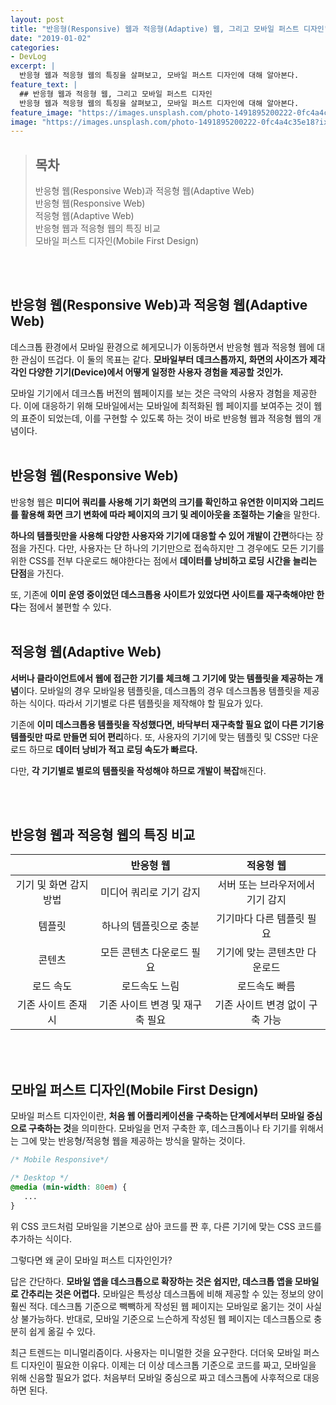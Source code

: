 ```yaml
---
layout: post
title: "반응형(Responsive) 웹과 적응형(Adaptive) 웹, 그리고 모바일 퍼스트 디자인"
date: "2019-01-02"
categories:
- DevLog
excerpt: |
  반응형 웹과 적응형 웹의 특징을 살펴보고, 모바일 퍼스트 디자인에 대해 알아본다.
feature_text: |
  ## 반응형 웹과 적응형 웹, 그리고 모바일 퍼스트 디자인
  반응형 웹과 적응형 웹의 특징을 살펴보고, 모바일 퍼스트 디자인에 대해 알아본다.
feature_image: "https://images.unsplash.com/photo-1491895200222-0fc4a4c35e18?ixlib=rb-1.2.1&ixid=eyJhcHBfaWQiOjEyMDd9&auto=format&fit=crop&w=1567&q=80"
image: "https://images.unsplash.com/photo-1491895200222-0fc4a4c35e18?ixlib=rb-1.2.1&ixid=eyJhcHBfaWQiOjEyMDd9&auto=format&fit=crop&w=1567&q=80"
---
```


> ## 목차 <br>
> 반응형 웹(Responsive Web)과 적응형 웹(Adaptive Web) <br>
> 반응형 웹(Responsive Web) <br>
> 적응형 웹(Adaptive Web) <br>
> 반응형 웹과 적응형 웹의 특징 비교 <br>
> 모바일 퍼스트 디자인(Mobile First Design) <br>

<br><br>
## 반응형 웹(Responsive Web)과 적응형 웹(Adaptive Web)
데스크톱 환경에서 모바일 환경으로 헤게모니가 이동하면서 반응형 웹과 적응형 웹에 대한 관심이 뜨겁다. 이 둘의 목표는 같다. **모바일부터 데크스톱까지, 화면의 사이즈가 제각각인 다양한 기기(Device)에서 어떻게 일정한 사용자 경험을 제공할 것인가.**

모바일 기기에서 데크스톱 버전의 웹페이지를 보는 것은 극악의 사용자 경험을 제공한다. 이에 대응하기 위해 모바일에서는 모바일에 최적화된 웹 페이지를 보여주는 것이 웹의 표준이 되었는데, 이를 구현할 수 있도록 하는 것이 바로 반응형 웹과 적응형 웹의 개념이다.
<br><br>
## 반응형 웹(Responsive Web)
반응형 웹은 **미디어 쿼리를 사용해 기기 화면의 크기를 확인하고 유연한 이미지와 그리드를 활용해 화면 크기 변화에 따라 페이지의 크기 및 레이아웃을 조절하는 기술**을 말한다.

**하나의 템플릿만을 사용해 다양한 사용자와 기기에 대응할 수 있어 개발이 간편**하다는 장점을 가진다. 다만, 사용자는 단 하나의 기기만으로 접속하지만 그 경우에도 모든 기기를 위한 CSS를 전부 다운로드 해야한다는 점에서 **데이터를 낭비하고 로딩 시간을 늘리는 단점**을 가진다.

또, 기존에 **이미 운영 중이었던 데스크톱용 사이트가 있었다면 사이트를 재구축해야만 한다**는 점에서 불편할 수 있다.
<br><br>
## 적응형 웹(Adaptive Web)
**서버나 클라이언트에서 웹에 접근한 기기를 체크해 그 기기에 맞는 템플릿을 제공하는 개념**이다. 모바일의 경우 모바일용 템플릿을, 데스크톱의 경우 데스크톱용 템플릿을 제공하는 식이다. 따라서 기기별로 다른 템플릿을 제작해야 할 필요가 있다.

기존에 **이미 데스크톱용 템플릿을 작성했다면, 바닥부터 재구축할 필요 없이 다른 기기용 템플릿만 따로 만들면 되어 편리**하다. 또, 사용자의 기기에 맞는 템플릿 및 CSS만 다운로드 하므로 **데이터 낭비가 적고 로딩 속도가 빠르다.**

다만, **각 기기별로 별로의 템플릿을 작성해야 하므로 개발이 복잡**해진다.

<br><br>
## 반응형 웹과 적응형 웹의 특징 비교


|               |       반응형 웹        |       적응형 웹        |
| :-----------: | :----------------: | :----------------: |
| 기기 및 화면 감지 방법 |   미디어 쿼리로 기기 감지    | 서버 또는 브라우저에서 기기 감지 |
|      템플릿      |    하나의 템플릿으로 충분    |   기기마다 다른 템플릿 필요   |
|      콘텐츠      |   모든 콘텐츠 다운로드 필요   |  기기에 맞는 콘텐츠만 다운로드  |
|     로드 속도     |      로드속도 느림       |      로드속도 빠름       |
|  기존 사이트 존재시   | 기존 사이트 변경 및 재구축 필요 | 기존 사이트 변경 없이 구축 가능 |

<br><br>
## 모바일 퍼스트 디자인(Mobile First Design)
모바일 퍼스트 디자인이란, **처음 웹 어플리케이션을 구축하는 단계에서부터 모바일 중심으로 구축하는 것**을 의미한다. 모바일을 먼저 구축한 후, 데스크톱이나 타 기기를 위해서는 그에 맞는 반응형/적응형 웹을 제공하는 방식을 말하는 것이다.

```css
/* Mobile Responsive*/

/* Desktop */
@media (min-width: 80em) {
   ...
}
```
위 CSS 코드처럼 모바일을 기본으로 삼아 코드를 짠 후, 다른 기기에 맞는 CSS 코드를 추가하는 식이다.

그렇다면 왜 굳이 모바일 퍼스트 디자인인가? 

답은 간단하다. **모바일 앱을 데스크톱으로 확장하는 것은 쉽지만, 데스크톱 앱을 모바일로 간추리는 것은 어렵다.** 모바일은 특성상 데스크톱에 비해 제공할 수 있는 정보의 양이 훨씬 적다. 데스크톱 기준으로 빽빽하게 작성된 웹 페이지는 모바일로 옮기는 것이 사실상 불가능하다. 반대로, 모바일 기준으로 느슨하게 작성된 웹 페이지는 데스크톱으로 충분히 쉽게 옮길 수 있다.

최근 트렌드는 미니멀리즘이다. 사용자는 미니멀한 것을 요구한다. 더더욱 모바일 퍼스트 디자인이 필요한 이유다. 이제는 더 이상 데스크톱 기준으로 코드를 짜고, 모바일을 위해 신음할 필요가 없다. 처음부터 모바일 중심으로 짜고 데스크톱에 사후적으로 대응하면 된다.